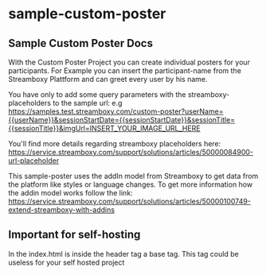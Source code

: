# sample-custom-poster

## Sample Custom Poster Docs

With the Custom Poster Project you can create individual posters for your participants. For Example you can insert the participant-name from the Streamboxy Plattform and can greet every user by his name.

You have only to add some query parameters with the streamboxy-placeholders to the sample url: e.g https://samples.test.streamboxy.com/custom-poster?userName={{userName}}&sessionStartDate={{sessionStartDate}}&sessionTitle={{sessionTitle}}&imgUrl=INSERT_YOUR_IMAGE_URL_HERE

You'll find more details regarding streamboxy placeholders here: 
https://service.streamboxy.com/support/solutions/articles/50000084900-url-placeholder


This sample-poster uses the addIn model from Streamboxy to get data from the platform like styles or language changes. To get more information how the addin model works follow the link: 
https://service.streamboxy.com/support/solutions/articles/50000100749-extend-streamboxy-with-addins




## Important for self-hosting

In the index.html is inside the header tag a base tag. This tag could be useless for your self hosted project

